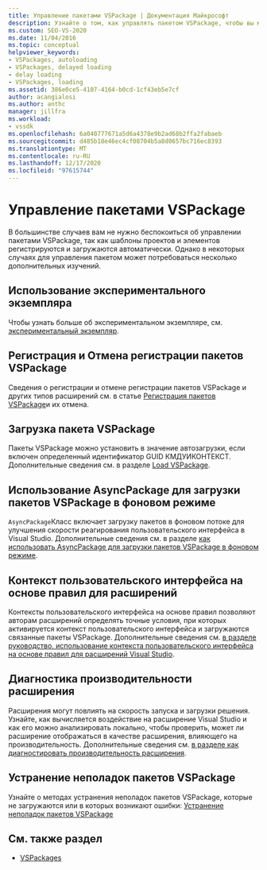 ```yaml
---
title: Управление пакетами VSPackage | Документация Майкрософт
description: Узнайте о том, как управлять пакетом VSPackage, чтобы вы могли просто использовать управление VSPackage по умолчанию, предоставляемое Visual Studio, и как и когда настраивать его.
ms.custom: SEO-VS-2020
ms.date: 11/04/2016
ms.topic: conceptual
helpviewer_keywords:
- VSPackages, autoloading
- VSPackages, delayed loading
- delay loading
- VSPackages, loading
ms.assetid: 386e0ce5-4107-4164-b0cd-1cf43eb5e7cf
author: acangialosi
ms.author: anthc
manager: jillfra
ms.workload:
- vssdk
ms.openlocfilehash: 6a040777671a5d6a4378e9b2ad68b2ffa2fabaeb
ms.sourcegitcommit: d485b18e46ec4cf08704b5a8d0657bc716ec8393
ms.translationtype: MT
ms.contentlocale: ru-RU
ms.lasthandoff: 12/17/2020
ms.locfileid: "97615744"
---
```

# <a name="manage-vspackages"></a>Управление пакетами VSPackage
В большинстве случаев вам не нужно беспокоиться об управлении пакетами VSPackage, так как шаблоны проектов и элементов регистрируются и загружаются автоматически. Однако в некоторых случаях для управления пакетом может потребоваться несколько дополнительных изучений.

## <a name="use-the-experimental-instance"></a>Использование экспериментального экземпляра
 Чтобы узнать больше об экспериментальном экземпляре, см. [экспериментальный экземпляр](../extensibility/the-experimental-instance.md).

## <a name="register-and-unregister-vspackages"></a>Регистрация и Отмена регистрации пакетов VSPackage
 Сведения о регистрации и отмене регистрации пакетов VSPackage и других типов расширений см. в статье [Регистрация пакетов VSPackage](../extensibility/registering-and-unregistering-vspackages.md)и их отмена.

## <a name="load-a-vspackage"></a>Загрузка пакета VSPackage
 Пакеты VSPackage можно установить в значение автозагрузки, если включен определенный идентификатор GUID КМДУИКОНТЕКСТ. Дополнительные сведения см. в разделе [Load VSPackage](../extensibility/loading-vspackages.md).

## <a name="use-asyncpackage-to-load-vspackages-in-the-background"></a>Использование AsyncPackage для загрузки пакетов VSPackage в фоновом режиме
 `AsyncPackage`Класс включает загрузку пакетов в фоновом потоке для улучшения скорости реагирования пользовательского интерфейса в Visual Studio. Дополнительные сведения см. в разделе [как использовать AsyncPackage для загрузки пакетов VSPackage в фоновом режиме](../extensibility/how-to-use-asyncpackage-to-load-vspackages-in-the-background.md).

## <a name="rule-based-ui-context-for-extensions"></a>Контекст пользовательского интерфейса на основе правил для расширений
 Контексты пользовательского интерфейса на основе правил позволяют авторам расширений определять точные условия, при которых активируется контекст пользовательского интерфейса и загружаются связанные пакеты VSPackage. Дополнительные сведения см. [в разделе руководство. использование контекста пользовательского интерфейса на основе правил для расширений Visual Studio](../extensibility/how-to-use-rule-based-ui-context-for-visual-studio-extensions.md).

## <a name="diagnose-extension-performance"></a>Диагностика производительности расширения
Расширения могут повлиять на скорость запуска и загрузки решения. Узнайте, как вычисляется воздействие на расширение Visual Studio и как его можно анализировать локально, чтобы проверить, может ли расширение отображаться в качестве расширения, влияющего на производительность. Дополнительные сведения см. [в разделе как диагностировать производительность расширения](how-to-diagnose-extension-performance.md).

## <a name="troubleshoot-vspackages"></a>Устранение неполадок пакетов VSPackage
 Узнайте о методах устранения неполадок пакетов VSPackage, которые не загружаются или в которых возникают ошибки: [Устранение неполадок пакетов VSPackage](../extensibility/troubleshooting-vspackages.md)

## <a name="see-also"></a>См. также раздел
- [VSPackages](../extensibility/internals/vspackages.md)
